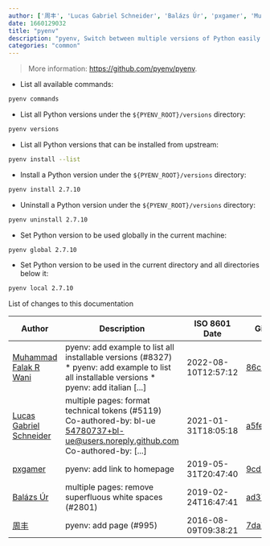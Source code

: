 ```yaml
---
author: ['周丰', 'Lucas Gabriel Schneider', 'Balázs Úr', 'pxgamer', 'Muhammad Falak R Wani']
date: 1660129032
title: "pyenv"
description: "pyenv, Switch between multiple versions of Python easily."
categories: "common"
---
```

> More information: <https://github.com/pyenv/pyenv>.

- List all available commands:

```bash
pyenv commands
```

- List all Python versions under the `${PYENV_ROOT}/versions` directory:

```bash
pyenv versions
```

- List all Python versions that can be installed from upstream:

```bash
pyenv install --list
```

- Install a Python version under the `${PYENV_ROOT}/versions` directory:

```bash
pyenv install 2.7.10
```

- Uninstall a Python version under the `${PYENV_ROOT}/versions` directory:

```bash
pyenv uninstall 2.7.10
```

- Set Python version to be used globally in the current machine:

```bash
pyenv global 2.7.10
```

- Set Python version to be used in the current directory and all directories below it:

```bash
pyenv local 2.7.10
```
List of changes to this documentation


Author | Description | ISO 8601 Date | GitHub link
------|-----|-----|-----
[Muhammad Falak R Wani](mailto:falakreyaz@gmail.com) | pyenv: add example to list all installable versions (#8327) * pyenv: add example to list all installable versions * pyenv: add italian [...] | 2022-08-10T12:57:12 | [86c27744b0ba](https://github.com/tldr-pages/tldr/commit/86c27744b0baa0b222363aac1905de269052d05b)
[Lucas Gabriel Schneider](mailto:casdpa@gmail.com) | multiple pages: format technical tokens (#5119) Co-authored-by: bl-ue <54780737+bl-ue@users.noreply.github.com> Co-authored-by: [...] | 2021-01-31T18:05:18 | [a5fe31bc47ae](https://github.com/tldr-pages/tldr/commit/a5fe31bc47aece3efa5e66b52b3cf384f27d5d72)
[pxgamer](mailto:owzie123@gmail.com) | pyenv: add link to homepage | 2019-05-31T20:47:40 | [9cd7b4a31616](https://github.com/tldr-pages/tldr/commit/9cd7b4a316168be87da30adde535c489aea80a1d)
[Balázs Úr](mailto:balazs@urbalazs.hu) | multiple pages: remove superfluous white spaces (#2801) | 2019-02-24T16:47:41 | [ad3772d8cbd5](https://github.com/tldr-pages/tldr/commit/ad3772d8cbd5a61fecfb38ab13bdc7b104b4ecdf)
[周丰](mailto:zhoufengloop@gmail.com) | pyenv: add page (#995) | 2016-08-09T09:38:21 | [7da70b4f3136](https://github.com/tldr-pages/tldr/commit/7da70b4f313611299f6d09037f74dd8e87e12d48)

